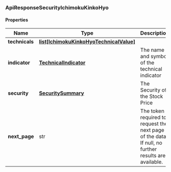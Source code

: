

[//]: # (CLASS:ApiResponseSecurityIchimokuKinkoHyo)

[//]: # (KIND:object)

### ApiResponseSecurityIchimokuKinkoHyo

#### Properties

[//]: # (START_DEFINITION)

Name | Type | Description
------------ | ------------- | -------------
**technicals** | [**list[IchimokuKinkoHyoTechnicalValue]**](IchimokuKinkoHyoTechnicalValue.md) |  &nbsp;
**indicator** | [**TechnicalIndicator**](TechnicalIndicator.md) | The name and symbol of the technical indicator &nbsp;
**security** | [**SecuritySummary**](SecuritySummary.md) | The Security of the Stock Price &nbsp;
**next_page** | str | The token required to request the next page of the data. If null, no further results are available. &nbsp;

[//]: # (END_DEFINITION)


[//]: # (CONTAINED_CLASS:IchimokuKinkoHyoTechnicalValue)


[//]: # (CONTAINED_CLASS:TechnicalIndicator)


[//]: # (CONTAINED_CLASS:SecuritySummary)



